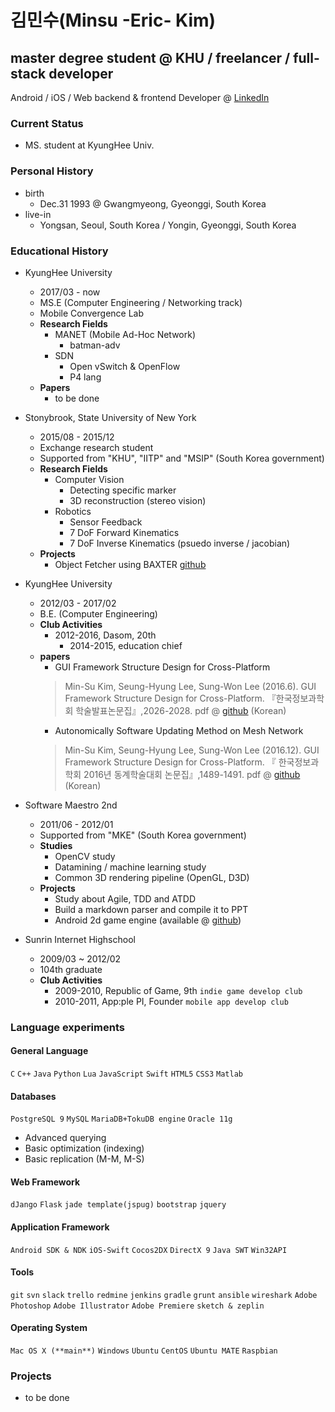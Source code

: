 # 김민수(Minsu -Eric- Kim)
## master degree student @ KHU / freelancer / full-stack developer
Android / iOS / Web backend & frontend Developer
@ [LinkedIn](https://www.linkedin.com/in/minsu-kim-96a21083/)

### Current Status
- MS. student at KyungHee Univ.

### Personal History
- birth
  - Dec.31 1993 @ Gwangmyeong, Gyeonggi, South Korea
- live-in
  - Yongsan, Seoul, South Korea / Yongin, Gyeonggi, South Korea
  
### Educational History
- KyungHee University
  - 2017/03 - now
  - MS.E (Computer Engineering / Networking track)
  - Mobile Convergence Lab
  - **Research Fields**
    - MANET (Mobile Ad-Hoc Network)
      - batman-adv
    - SDN
      - Open vSwitch & OpenFlow
      - P4 lang
  - **Papers**
    - to be done
    
- Stonybrook, State University of New York
  - 2015/08 - 2015/12
  - Exchange research student
  - Supported from "KHU", "IITP" and "MSIP" (South Korea government)
  - **Research Fields**
    - Computer Vision
      - Detecting specific marker
      - 3D reconstruction (stereo vision)
    - Robotics
      - Sensor Feedback
      - 7 DoF Forward Kinematics
      - 7 DoF Inverse Kinematics (psuedo inverse / jacobian)
  - **Projects**
    - Object Fetcher using BAXTER [github](https://github.com/BetaS/baxter_grip_object)
    
- KyungHee University
  - 2012/03 - 2017/02
  - B.E. (Computer Engineering)
  - **Club Activities**
    - 2012-2016, Dasom, 20th
      - 2014-2015, education chief
  - **papers**
    - GUI Framework Structure Design for Cross-Platform
    > Min-Su Kim, Seung-Hyung Lee, Sung-Won Lee (2016.6). GUI Framework Structure Design for Cross-Platform. 『한국정보과학회 학술발표논문집』,2026-2028.
      pdf @ [github](https://github.com/BetaS/resume/blob/master/%ED%81%AC%EB%A1%9C%EC%8A%A4_%ED%94%8C%EB%9E%AB%ED%8F%BC%EC%9D%84_%EC%A7%80%EC%9B%90%ED%95%98%EB%8A%94_GUI_%ED%94%84%EB%A0%88%EC%9E%84%EC%9B%8C%ED%81%AC_%EA%B5%AC%EC%A1%B0_%EC%84%A4%EA%B3%84.pdf) (Korean)
    - Autonomically Software Updating Method on Mesh Network
    > Min-Su Kim, Seung-Hyung Lee, Sung-Won Lee (2016.12). GUI Framework Structure Design for Cross-Platform. 『 한국정보과학회 2016년 동계학술대회 논문집』,1489-1491.
      pdf @ [github](https://github.com/BetaS/resume/blob/master/%EB%A9%94%EC%89%AC_%EB%84%A4%ED%8A%B8%EC%9B%8C%ED%81%AC_%EC%83%81%EC%97%90%EC%84%9C_%EB%85%B8%EB%93%9C_%EC%9E%90%EC%9C%A8%EC%A0%81_%EC%86%8C%ED%94%84%ED%8A%B8%EC%9B%A8%EC%96%B4_%EC%97%85%EB%8D%B0%EC%9D%B4%ED%8A%B8_%EB%B0%A9%EB%B2%95_%EC%A0%9C%EC%95%88.pdf) (Korean)

- Software Maestro 2nd
  - 2011/06 - 2012/01
  - Supported from "MKE" (South Korea government)
  - **Studies**
    - OpenCV study
    - Datamining / machine learning study
    - Common 3D rendering pipeline (OpenGL, D3D)
  - **Projects**
    - Study about Agile, TDD and ATDD
    - Build a markdown parser and compile it to PPT
    - Android 2d game engine (available @ [github](https://github.com/BetaS/RealEngine2D))
    
- Sunrin Internet Highschool
  - 2009/03 ~ 2012/02
  - 104th graduate
  - **Club Activities**
    - 2009-2010, Republic of Game, 9th `indie game develop club`
    - 2010-2011, App:ple PI, Founder `mobile app develop club`
    
### Language experiments
#### General Language
`C` `C++` `Java` `Python` `Lua` `JavaScript` `Swift` `HTML5` `CSS3` `Matlab`

#### Databases
`PostgreSQL 9` `MySQL` `MariaDB+TokuDB engine` `Oracle 11g`
- Advanced querying
- Basic optimization (indexing)
- Basic replication (M-M, M-S)

#### Web Framework
`dJango` `Flask` `jade template(jspug)` `bootstrap` `jquery`

#### Application Framework
`Android SDK & NDK` `iOS-Swift` `Cocos2DX` `DirectX 9` `Java SWT` `Win32API`

#### Tools
`git` `svn` `slack` `trello` `redmine` `jenkins` `gradle` `grunt` `ansible` `wireshark` 
`Adobe Photoshop` `Adobe Illustrator` `Adobe Premiere` `sketch & zeplin`

#### Operating System
`Mac OS X (**main**)` `Windows` `Ubuntu` `CentOS` `Ubuntu MATE` `Raspbian`

### Projects
- to be done
